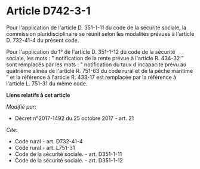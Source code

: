 # Article D742-3-1

Pour l'application de l'article D. 351-1-11 du code de la sécurité sociale, la commission pluridisciplinaire se réunit selon
les modalités prévues à l'article D. 732-41-4 du présent code. 

Pour l'application du 1° de l'article D. 351-1-12 du code de la sécurité sociale, les mots : " notification de la rente
prévue à l'article R. 434-32 ” sont remplacés par les mots : " notification du taux d'incapacité prévu au quatrième alinéa de
l'article R. 751-63 du code rural et de la pêche maritime ” et la référence à l'article R. 433-17 est remplacée par la
référence à l'article L. 751-31 du même code.

**Liens relatifs à cet article**

_Modifié par_:

  - Décret n°2017-1492 du 25 octobre 2017 - art. 21

_Cite_:

  - Code rural - art. D732-41-4
  - Code rural - art. L751-31
  - Code de la sécurité sociale. - art. D351-1-11
  - Code de la sécurité sociale. - art. D351-1-12
